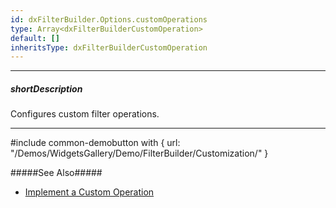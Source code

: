 ```yaml
---
id: dxFilterBuilder.Options.customOperations
type: Array<dxFilterBuilderCustomOperation>
default: []
inheritsType: dxFilterBuilderCustomOperation
---
```

---
##### shortDescription
Configures custom filter operations.

---
#include common-demobutton with {
    url: "/Demos/WidgetsGallery/Demo/FilterBuilder/Customization/"
}

#####See Also#####
- [Implement a Custom Operation](/concepts/05%20Widgets/FilterBuilder/50%20Implement%20a%20Custom%20Operation.md '/Documentation/Guide/Widgets/FilterBuilder/Implement_a_Custom_Operation/')